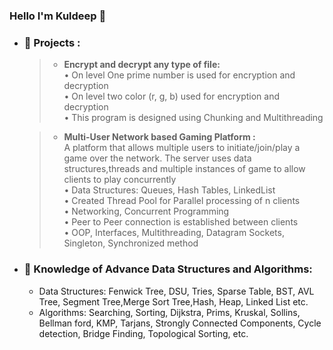 ### Hello I'm Kuldeep 👋

- ### 🔭 Projects :   
    >- **Encrypt and decrypt any type of file:**  
        •	On level One prime number is used for encryption and decryption  
        •	On level two color (r, g, b) used for encryption and decryption 
        <br/>•	This program is designed using Chunking and Multithreading
        
    >- **Multi-User Network based Gaming Platform :**  
        A platform that allows multiple users to initiate/join/play a game over the network. The 
        server uses data structures,threads and multiple instances of game to allow clients to 
        play concurrently
        <br/>•	Data Structures: Queues, Hash Tables, LinkedList  
        • Created Thread Pool for Parallel processing of n clients 
        <br/>•	Networking, Concurrent Programming 
        <br/>•	Peer to Peer connection is established between clients 
        <br/>•	OOP, Interfaces, Multithreading, Datagram Sockets, Singleton, Synchronized method

- ### 🌱 Knowledge of Advance Data Structures and Algorithms:
    - Data Structures: Fenwick Tree, DSU, Tries, Sparse Table, BST, AVL Tree, Segment Tree,Merge Sort Tree,Hash, Heap, Linked List etc.
    - Algorithms: Searching, Sorting, Dijkstra, Prims, Kruskal, Sollins, Bellman ford, KMP, Tarjans, Strongly Connected Components, Cycle detection, Bridge Finding, Topological Sorting, etc.
